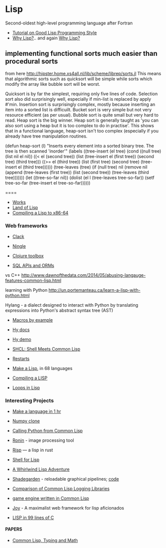 Lisp
====

Second-oldest high-level programming language after Fortran

+ [Tutorial on Good Lisp Programming Style](https://www.cs.umd.edu/~nau/cmsc421/norvig-lisp-style.pdf)
+ [Why Lisp?](http://blog.rongarret.info/2015/05/why-lisp.html).. and again [Why Lisp?]( https://atlas.engineer/technical-article/why-lisp.org)



implementing functional sorts much easier than procedural sorts
-------
from here
http://hipster.home.xs4all.nl/lib/scheme/librep/sorts.jl
This means
that algorithmic sorts such as quicksort will be simple while sorts
which modify the array like bubble sort will be worst.

Quicksort is by far the simplest, requiring only five lines of code.
Selection sort also did surprisingly well, especially if min-list is
replaced by apply #'min.  Insertion sort is surprisingly complex,
mostly because inserting an item into a sorted list is difficuilt.
Bucket sort is very simple but not very resource efficient (as per
usual).  Bubble sort is quite small but very hard to read.  Heap sort
is the big winner.  Heap sort is generally taught as 'you can also
sort using a heap but it is too complex to do in practise'.  This
shows that in a functional language, heap-sort isn't too complex
(especially if you already have tree manipulation routines.


(defun heap-sort (l)
  "Inserts every element into a sorted binary tree.
   The tree is then scanned 'inorder'"
  (labels ((tree-insert (el tree)
                        (cond ((null tree)
                        (list nil el nil))
                              ((< el (second tree))
                              (list (tree-insert el (first tree))
                                    (second tree)
                                    (third tree)))
                              ((>= el (third tree))
                              (list (first tree)
                                    (second tree)
                                    (tree-insert el (third tree))))))
           (tree-leaves (tree)
                        (if (null tree) nil
                          (remove nil (append (tree-leaves (first tree))
                                              (list (second tree))
                                              (tree-leaves (third tree)))))))
    (let ((tree-so-far nil))
      (dolist (el l (tree-leaves tree-so-far))
        (setf tree-so-far (tree-insert el tree-so-far))))))


====
+ [Works](http://www.lispworks.com/documentation/lcl50/ug/ug-21.html)
+ [Land of Lisp](http://landoflisp.com/source.html)
+ [Compiling a Lisp to x86-64](https://bernsteinbear.com/blog/compiling-a-lisp-11/)

### Web frameworks
+ [Clack](https://github.com/fukamachi/clack)
+ [Ningle](https://github.com/fukamachi/ningle)
+ [Clojure toolbox](https://www.clojure-toolbox.com)

+ [SQL APIs and ORMs](https://github.com/marijnh/Postmodern)


vs C++
http://www.dawnofthedata.com/2014/05/abusing-langauge-features-common-lisp.html

learning with Python
http://un.portemanteau.ca/learn-a-lisp-with-python.html

Hylang - a dialect designed to interact with Python by translating expressions into Python's abstract syntax tree (AST)

+ [Macros by example](https://m.stopa.io/macros-by-example-6ddbc8f3d93b)

+ [Hy docs](https://hy.readthedocs.io/en/stable/)

+ [Hy demo](https://try-hy.appspot.com/)

+ [SHCL: Shell Meets Common Lisp](https://github.com/bradleyjensen/shcl)

+ [Restarts](https://sulami.github.io/posts/common-lisp-restarts/)

+ [Make a Lisp](https://github.com/kanaka/mal#mal---make-a-lisp), in 68 languages

+ [Compiling a LISP](https://bernsteinbear.com/blog/compiling-a-lisp-6/)
+ [Loops in Lisp](https://malisper.me/loops-in-lisp-part-4-series/)

### Interesting Projects

+ [Make a language in 1 hr](https://beautifulracket.com/stacker/)

+ [Numpy clone](https://github.com/numcl/numcl)
+ [Calling Python from Common Lisp](https://github.com/bendudson/py4cl)
+ [Ronin](https://100r.co/site/ronin.html) - image processing tool

+ [Risp](https://stopa.io/post/222) — a lisp in rust

+ [Shell for Lisp](https://github.com/naver/lispe/wiki/7.-Shell)

+ [A Whirlwind Lisp Adventure](https://github.com/codr7/whirlisp)

+ [Shadegarden](https://blog.tonari.no/shadergarden) - reloadable graphical pipelines; [code](https://github.com/tonarino/shadergarden)
+ [Comparison of Common Lisp Logging Libraries](https://sabracrolleton.github.io/logging-comparison.html)
+ [game engine written in Common Lisp](https://github.com/Shirakumo/trial)
+ [Joy](https://joy.swlkr.com/) - A maximalist web framework for lisp aficionados
+ [LISP in 99 lines of C](https://github.com/Robert-van-Engelen/tinylisp/blob/main/tinylisp.pdf)


#### PAPERS
+ [Common Lisp, Typing and Math](https://www-fourier.ujf-grenoble.fr/~sergerar/Papers/Ezcaray.pdf)

